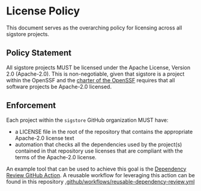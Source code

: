 # License Policy

This document serves as the overarching policy for licensing across all sigstore projects.

## Policy Statement

All sigstore projects MUST be licensed under the Apache License, Version 2.0 (Apache-2.0). This is non-negotiable, given that sigstore is a project within the OpenSSF and the [charter of the OpenSSF](https://charter.openssf.org) requires that all software projects be Apache-2.0 licensed.

## Enforcement

Each project within the `sigstore` GitHub organization MUST have:
- a LICENSE file in the root of the repository that contains the appropriate Apache-2.0 license text
- automation that checks all the dependencies used by the project(s) contained in that repository use licenses that are compliant with the terms of the Apache-2.0 license.

An example tool that can be used to achieve this goal is the [Dependency Review GitHub Action](https://github.com/marketplace/actions/dependency-review). A reusable workflow for leveraging this action can be found in this repository [.github/workflows/reusable-dependency-review.yml](https://github.com/sigstore/community/blob/main/.github/workflows/reusable-dependency-review.yml)
